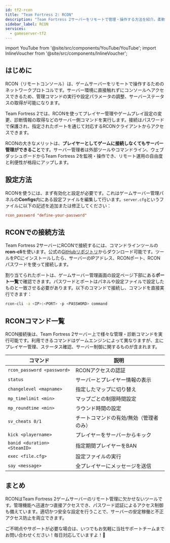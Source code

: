 ```yaml
---
id: tf2-rcon
title: "Team Fortress 2: RCON"
description: "Team Fortress 2サーバーをリモートで管理・操作する方法を紹介。柔軟な管理と監視が可能に → 今すぐチェック"
sidebar_label: RCON
services:
  - gameserver-tf2
---
```


import YouTube from '@site/src/components/YouTube/YouTube';
import InlineVoucher from '@site/src/components/InlineVoucher';

## はじめに

RCON（リモートコンソール）は、ゲームサーバーをリモートで操作するためのネットワークプロトコルです。サーバー環境に直接触れずにコンソールへアクセスできるため、管理コマンドの実行や設定パラメータの調整、サーバーステータスの取得が可能になります。

Team Fortress 2では、RCONを使ってプレイヤー管理やゲームプレイ設定の変更、診断情報の取得などのサーバー側コマンドを実行します。接続はパスワードで保護され、指定されたポートを通じて対応するRCONクライアントからアクセスできます。

RCONの大きなメリットは、**プレイヤーとしてゲームに接続しなくてもサーバー管理ができること**です。サーバー管理者は外部ツールやコマンドライン、ウェブダッシュボードからTeam Fortress 2を監視・操作でき、リモート運用の自由度と利便性が格段にアップします。

<InlineVoucher />

## 設定方法

RCONを使うには、まず有効化と設定が必要です。これはゲームサーバー管理パネルの**Configs**内にある設定ファイルを編集して行います。`server.cfg`というファイルに以下の記述を追加または修正してください：

```cfg
rcon_password "define-your-password"
```

## RCONでの接続方法

Team Fortress 2サーバーにRCONで接続するには、コマンドラインツールの**rcon-cli**を使います。公式の[GitHubリポジトリ](https://github.com/gorcon/rcon-cli)からダウンロード可能です。ツールをPCにインストールしたら、サーバーのIPアドレス、RCONポート、RCONパスワードを使って接続します。

割り当てられたポートは、ゲームサーバー管理画面の設定ページ下部にある**ポート一覧**で確認できます。パスワードとポートはパネルや設定ファイルで設定したものと一致させる必要があります。以下のコマンドで接続し、コマンドを直接実行できます：

```bash
rcon-cli -a <IP>:<PORT> -p <PASSWORD> command
```

## RCONコマンド一覧

RCON接続後は、Team Fortress 2サーバー上で様々な管理・診断コマンドを実行可能です。利用できるコマンドはゲームエンジンによって異なりますが、主にプレイヤー管理、ステータス確認、サーバー制御に関するものが含まれます。

| コマンド                      | 説明                                         |
| ---------------------------- | -------------------------------------------- |
| `rcon_password <password>`   | RCONアクセスの認証                           |
| `status`                     | サーバーとプレイヤー情報の表示               |
| `changelevel <mapname>`      | 指定したマップに切り替え                     |
| `mp_timelimit <min>`         | マップごとの制限時間設定                     |
| `mp_roundtime <min>`         | ラウンド時間の設定                           |
| `sv_cheats 0/1`              | チートコマンドの有効/無効（管理者のみ）     |
| `kick <playername>`          | プレイヤーをサーバーからキック               |
| `banid <duration> <SteamID>` | 指定期間プレイヤーをBAN                       |
| `exec <file.cfg>`            | 設定ファイルの実行                           |
| `say <message>`              | 全プレイヤーにメッセージを送信               |

## まとめ

RCONはTeam Fortress 2ゲームサーバーのリモート管理に欠かせないツールです。管理機能へ迅速かつ直接アクセスでき、パスワード認証によるアクセス制御も備えています。適切かつ安全な設定を行うことで、サーバーの安定稼働と不正アクセス防止を両立できます。

ご不明点やサポートが必要な場合は、いつでもお気軽に当社サポートチームまでお問い合わせください！毎日対応していますよ！🙂

<InlineVoucher />